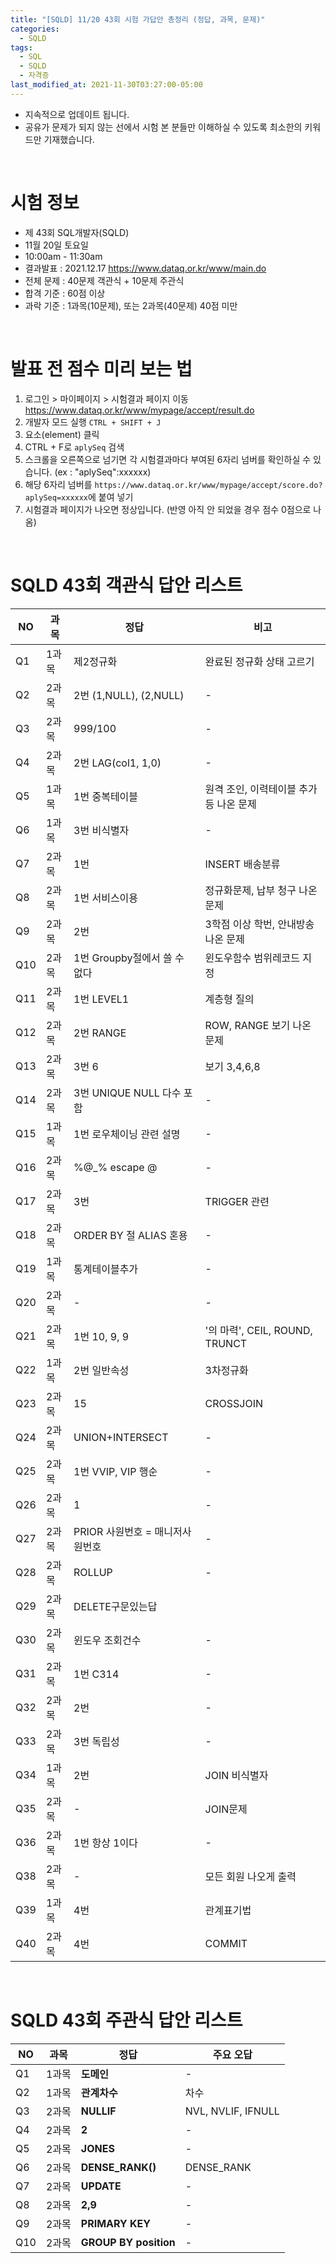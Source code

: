 ```yaml
---
title: "[SQLD] 11/20 43회 시험 가답안 총정리 (정답, 과목, 문제)"
categories:
  - SQLD
tags:
  - SQL
  - SQLD
  - 자격증
last_modified_at: 2021-11-30T03:27:00-05:00
---
```


- 지속적으로 업데이트 됩니다.
- 공유가 문제가 되지 않는 선에서 시험 본 분들만 이해하실 수 있도록 최소한의 키워드만 기재했습니다.

&nbsp;
# 시험 정보

- 제 43회 SQL개발자(SQLD)
- 11월 20일 토요일
- 10:00am - 11:30am
- 결과발표 : 2021.12.17 https://www.dataq.or.kr/www/main.do
- 전체 문제 : 40문제 객관식 + 10문제 주관식
- 합격 기준 : 60점 이상
- 과락 기준 : 1과목(10문제), 또는 2과목(40문제) 40점 미만 


&nbsp;
# 발표 전 점수 미리 보는 법

1. 로그인 > 마이페이지 > 시험결과 페이지 이동 https://www.dataq.or.kr/www/mypage/accept/result.do
2. 개발자 모드 실행 `CTRL + SHIFT + J`
3. 요소(element) 클릭
4. CTRL + F로 `aplySeq` 검색
5. 스크롤을 오른쪽으로 넘기면 각 시험결과마다 부여된 6자리 넘버를 확인하실 수 있습니다. (ex : "aplySeq":xxxxxx)
6. 해당 6자리 넘버를 `https://www.dataq.or.kr/www/mypage/accept/score.do?aplySeq=xxxxxx`에 붙여 넣기
7. 시험결과 페이지가 나오면 정상입니다. (반영 아직 안 되었을 경우 점수 0점으로 나옴)



&nbsp;
# SQLD 43회 객관식 답안 리스트
 
| NO | 과목 | 정답 | 비고 |
|---|---|---|---|
| Q1 | 1과목 | 제2정규화 | 완료된 정규화 상태 고르기 |
| Q2 | 2과목 | 2번 (1,NULL), (2,NULL) | - |
| Q3 | 2과목 | 999/100 | - |
| Q4 | 2과목 | 2번 LAG(col1, 1,0) | - |
| Q5 | 1과목 | 1번 중복테이블 | 원격 조인, 이력테이블 추가 등 나온 문제 |
| Q6 | 1과목 | 3번 비식별자 | - |
| Q7 | 2과목 | 1번 | INSERT 배송분류 |
| Q8 | 2과목 | 1번 서비스이용 | 정규화문제, 납부 청구 나온 문제 |
| Q9 | 2과목 | 2번 | 3학점 이상 학번, 안내방송 나온 문제 |
| Q10 | 2과목 | 1번 Groupby절에서 쓸 수 없다 | 윈도우함수 범위레코드 지정 |
| Q11 | 2과목 | 1번 LEVEL1 | 계층형 질의 |
| Q12 | 2과목 | 2번 RANGE | ROW, RANGE 보기 나온 문제 |
| Q13 | 2과목 | 3번 6 | 보기 3,4,6,8 |
| Q14 | 2과목 | 3번 UNIQUE NULL 다수 포함 | - |
| Q15 | 1과목 | 1번 로우체이닝 관련 설명 | - |
| Q16 | 2과목 | %@_% escape @ | - |
| Q17 | 2과목 | 3번 | TRIGGER 관련 |
| Q18 | 2과목 | ORDER BY 절 ALIAS 혼용 | - |
| Q19 | 1과목 | 통계테이블추가 | - |
| Q20 | 2과목 | - | - |
| Q21 | 2과목 | 1번 10, 9, 9 | '의 마력', CEIL, ROUND, TRUNCT |
| Q22 | 1과목 | 2번 일반속성 | 3차정규화 |
| Q23 | 2과목 | 15 | CROSSJOIN |
| Q24 | 2과목 | UNION+INTERSECT | - |
| Q25 | 2과목 | 1번 VVIP, VIP 행순 | - |
| Q26 | 2과목 | 1 | - |
| Q27 | 2과목 | PRIOR 사원번호 = 매니저사원번호 | - |
| Q28 | 2과목 | ROLLUP | - |
| Q29 | 2과목 | DELETE구문있는답
| Q30 | 2과목 | 윈도우 조회건수 | - |
| Q31 | 2과목 | 1번 C314 | - |
| Q32 | 2과목 | 2번 | - |
| Q33 | 2과목 | 3번 독립성 | - |
| Q34 | 1과목 | 2번 | JOIN 비식별자 |
| Q35 | 2과목 | - | JOIN문제 |
| Q36 | 2과목 | 1번 항상 1이다 | - |
| Q38 | 2과목 | - | 모든 회원 나오게 출력 |
| Q39 | 1과목 | 4번 | 관계표기법 |
| Q40 | 2과목 | 4번 | COMMIT |

&nbsp;
# SQLD 43회 주관식 답안 리스트

| NO | 과목 | 정답 | 주요 오답 |
|---|---|---|---|
| Q1 | 1과목 | **도메인** | - |
| Q2 | 1과목 |  **관계차수** | 차수 |
| Q3 | 2과목 |  **NULLIF** | NVL, NVLIF, IFNULL |
| Q4 | 2과목 |  **2** | - |
| Q5 | 2과목 |  **JONES**  | - |
| Q6 | 2과목 | **DENSE_RANK()** | DENSE_RANK |
| Q7 | 2과목 |  **UPDATE** | - |
| Q8 | 2과목 |  **2,9** | - |
| Q9 | 2과목 |  **PRIMARY KEY** | - |
| Q10 | 2과목 | **GROUP BY position** | - |

